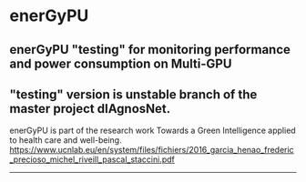# enerGyPU
enerGyPU "testing" for monitoring performance and power consumption on Multi-GPU
----------------------------------------------------------------------------------------
"testing" version is unstable branch of the master project dIAgnosNet.
----------------------------------------------------------------------------------------

enerGyPU is part of the research work Towards a Green Intelligence applied to health care and well-being.
https://www.ucnlab.eu/en/system/files/fichiers/2016_garcia_henao_frederic_precioso_michel_riveill_pascal_staccini.pdf

    
----------------------------------------------------------------------------------------    


